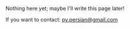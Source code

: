 <!--METADATA
title: About me

hide: sidebar checkthisout comments

brief:
-->

Nothing here yet; maybe I'll write this page later!

If you want to contact: [py.persian@gmail.com](mailto:py.persian@gmail.com)
